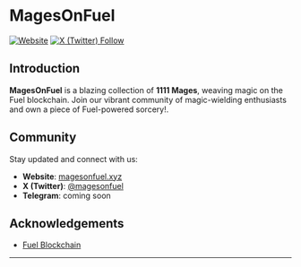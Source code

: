 # MagesOnFuel

[![Website](https://img.shields.io/badge/Website-magesonfuel.xyz-blue)](https://magesonfuel.xyz/)
[![X (Twitter) Follow](https://img.shields.io/twitter/follow/magesonfuel?style=social)](https://x.com/magesonfuel)
<!--- [![Telegram](https://img.shields.io/badge/Telegram-Join%20Chat-blue)](https://t.me/magesonfuel) -->

## Introduction

**MagesOnFuel** is a blazing collection of **1111 Mages**, weaving magic on the Fuel blockchain. Join our vibrant community of magic-wielding enthusiasts and own a piece of Fuel-powered sorcery!.

## Community

Stay updated and connect with us:

- **Website**: [magesonfuel.xyz](https://magesonfuel.xyz/)
- **X (Twitter)**: [@magesonfuel](https://x.com/magesonfuel)
- **Telegram**: coming soon

## Acknowledgements

- [Fuel Blockchain](https://fuel.network)

---

